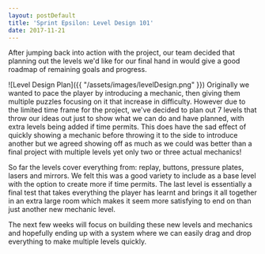 ```yaml
---
layout: postDefault
title: 'Sprint Epsilon: Level Design 101'
date: 2017-11-21
---
```


After jumping back into action with the project, our team decided that planning out the levels we'd like for our final hand in would give a good roadmap of remaining goals and progress.

<!--excerpt-->

![Level Design Plan]({{ "/assets/images/levelDesign.png" }})
Originally we wanted to pace the player by introducing a mechanic, then giving them multiple puzzles focusing on it that increase in difficulty. However due to the limited time frame for the project, we've decided to plan out 7 levels that throw our ideas out just to show what we can do and have planned, with extra levels being added if time permits. This does have the sad effect of quickly showing a mechanic before throwing it to the side to introduce another but we agreed showing off as much as we could was better than a final project with multiple levels yet only two or three actual mechanics!

So far the levels cover everything from: replay, buttons, pressure plates, lasers and mirrors. We felt this was a good variety to include as a base level with the option to create more if time permits. The last level is essentially a final test that takes everything the player has learnt and brings it all together in an extra large room which makes it seem more satisfying to end on than just another new mechanic level.

The next few weeks will focus on building these new levels and mechanics and hopefully ending up with a system where we can easily drag and drop everything to make multiple levels quickly.

